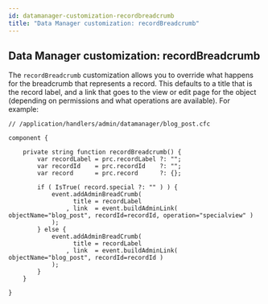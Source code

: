 ```yaml
---
id: datamanager-customization-recordbreadcrumb
title: "Data Manager customization: recordBreadcrumb"
---
```


## Data Manager customization: recordBreadcrumb

The `recordBreadcrumb` customization allows you to override what happens for the breadcrumb that represents a record. This defaults to a title that is the record label, and a link that goes to the view or edit page for the object (depending on permissions and what operations are available). For example:

```luceescript
// /application/handlers/admin/datamanager/blog_post.cfc

component {

	private string function recordBreadcrumb() {
		var recordLabel = prc.recordLabel ?: "";
		var recordId    = prc.recordId    ?: "";
		var record      = prc.record      ?: {};

		if ( IsTrue( record.special ?: "" ) ) {
			event.addAdminBreadCrumb( 
				  title = recordLabel
				, link  = event.buildAdminLink( objectName="blog_post", recordId=recordId, operation="specialview" )
			);
		} else {
			event.addAdminBreadCrumb( 
				  title = recordLabel
				, link  = event.buildAdminLink( objectName="blog_post", recordId=recordId )
			);
		}
	}
	
}
```